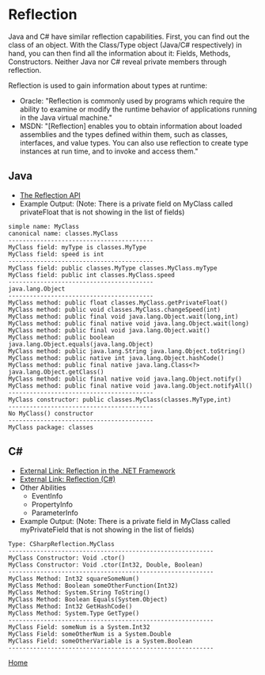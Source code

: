 # Reflection

Java and C# have similar reflection capabilities.  First, you can find out the class of an object.  With the Class/Type object (Java/C# respectively) in hand, you can then find all the information about it: Fields, Methods, Constructors.  Neither Java nor C# reveal private members through reflection.

Reflection is used to gain information about types at runtime:
* Oracle: "Reflection is commonly used by programs which require the ability to examine or modify the runtime behavior of applications running in the Java virtual machine."
* MSDN: "[Reflection] enables you to obtain information about loaded assemblies and the types defined within them, such as classes, interfaces, and value types. You can also use reflection to create type instances at run time, and to invoke and access them."

## Java
* [The Reflection API](https://docs.oracle.com/javase/tutorial/reflect/)
* Example Output: (Note: There is a private field on MyClass called privateFloat that is not showing in the list of fields)
```
simple name: MyClass
canonical name: classes.MyClass
-----------------------------------------
MyClass field: myType is classes.MyType
MyClass field: speed is int
-----------------------------------------
MyClass field: public classes.MyType classes.MyClass.myType
MyClass field: public int classes.MyClass.speed
-----------------------------------------
java.lang.Object
-----------------------------------------
MyClass method: public float classes.MyClass.getPrivateFloat()
MyClass method: public void classes.MyClass.changeSpeed(int)
MyClass method: public final void java.lang.Object.wait(long,int)
MyClass method: public final native void java.lang.Object.wait(long)
MyClass method: public final void java.lang.Object.wait()
MyClass method: public boolean java.lang.Object.equals(java.lang.Object)
MyClass method: public java.lang.String java.lang.Object.toString()
MyClass method: public native int java.lang.Object.hashCode()
MyClass method: public final native java.lang.Class<?> java.lang.Object.getClass()
MyClass method: public final native void java.lang.Object.notify()
MyClass method: public final native void java.lang.Object.notifyAll()
-----------------------------------------
MyClass constructor: public classes.MyClass(classes.MyType,int)
-----------------------------------------
No MyClass() constructor
-----------------------------------------
MyClass package: classes
```
## C#
* [External Link: Reflection in the .NET Framework](https://msdn.microsoft.com/en-us/library/f7ykdhsy.aspx)
* [External Link: Reflection (C#)](https://msdn.microsoft.com/en-us/library/f7ykdhsy.aspx)
* Other Abilities
    * EventInfo
    * PropertyInfo
    * ParameterInfo
* Example Output: (Note: There is a private field in MyClass called myPrivateField that is not showing in the list of fields)
```
Type: CSharpReflection.MyClass
----------------------------------------------------------
MyClass Constructor: Void .ctor()
MyClass Constructor: Void .ctor(Int32, Double, Boolean)
----------------------------------------------------------
MyClass Method: Int32 squareSomeNum()
MyClass Method: Boolean someOtherFunction(Int32)
MyClass Method: System.String ToString()
MyClass Method: Boolean Equals(System.Object)
MyClass Method: Int32 GetHashCode()
MyClass Method: System.Type GetType()
----------------------------------------------------------
MyClass Field: someNum is a System.Int32
MyClass Field: someOtherNum is a System.Double
MyClass Field: someOtherVariable is a System.Boolean
----------------------------------------------------------
```
[Home](../README.md)
